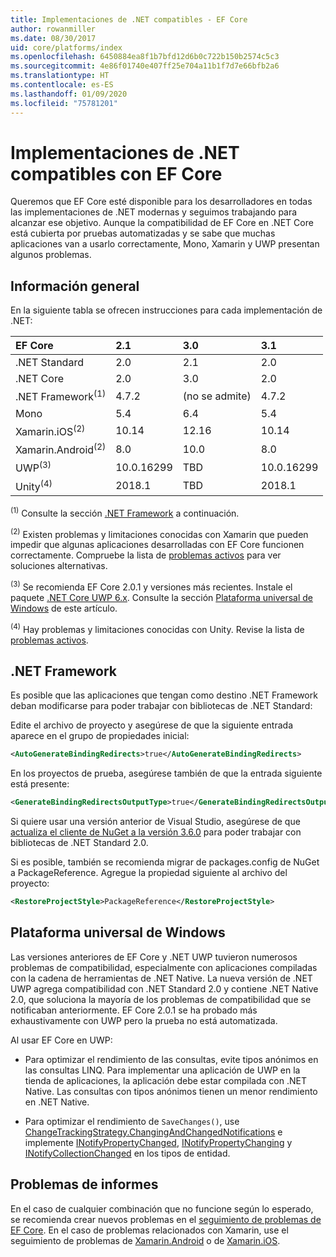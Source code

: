 ```yaml
---
title: Implementaciones de .NET compatibles - EF Core
author: rowanmiller
ms.date: 08/30/2017
uid: core/platforms/index
ms.openlocfilehash: 6450884ea8f1b7bfd12d6b0c722b150b2574c5c3
ms.sourcegitcommit: 4e86f01740e407ff25e704a11b1f7d7e66bfb2a6
ms.translationtype: HT
ms.contentlocale: es-ES
ms.lasthandoff: 01/09/2020
ms.locfileid: "75781201"
---
```

# <a name="net-implementations-supported-by-ef-core"></a>Implementaciones de .NET compatibles con EF Core

Queremos que EF Core esté disponible para los desarrolladores en todas las implementaciones de .NET modernas y seguimos trabajando para alcanzar ese objetivo. Aunque la compatibilidad de EF Core en .NET Core está cubierta por pruebas automatizadas y se sabe que muchas aplicaciones van a usarlo correctamente, Mono, Xamarin y UWP presentan algunos problemas.

## <a name="overview"></a>Información general

En la siguiente tabla se ofrecen instrucciones para cada implementación de .NET:

| EF Core                       | 2.1        | 3.0             | 3.1        |
|:------------------------------|:-----------|:----------------|:-----------|
| .NET Standard                 | 2.0        | 2.1             | 2.0        |
| .NET Core                     | 2.0        | 3.0             | 2.0        |
| .NET Framework<sup>(1)</sup>  | 4.7.2      | (no se admite) | 4.7.2      |
| Mono                          | 5.4        | 6.4             | 5.4        |
| Xamarin.iOS<sup>(2)</sup>     | 10.14      | 12.16           | 10.14      |
| Xamarin.Android<sup>(2)</sup> | 8.0        | 10.0            | 8.0        |
| UWP<sup>(3)</sup>             | 10.0.16299 | TBD             | 10.0.16299 |
| Unity<sup>(4)</sup>           | 2018.1     | TBD             | 2018.1     |

<sup>(1)</sup> Consulte la sección [.NET Framework](#net-framework) a continuación.

<sup>(2)</sup> Existen problemas y limitaciones conocidas con Xamarin que pueden impedir que algunas aplicaciones desarrolladas con EF Core funcionen correctamente. Compruebe la lista de [problemas activos](https://github.com/aspnet/entityframeworkCore/issues?q=is%3Aopen+is%3Aissue+label%3Aarea-xamarin) para ver soluciones alternativas.

<sup>(3)</sup> Se recomienda EF Core 2.0.1 y versiones más recientes. Instale el paquete [.NET Core UWP 6.x](https://www.nuget.org/packages/Microsoft.NETCore.UniversalWindowsPlatform/). Consulte la sección [Plataforma universal de Windows](#universal-windows-platform) de este artículo.

<sup>(4)</sup> Hay problemas y limitaciones conocidas con Unity. Revise la lista de [problemas activos](https://github.com/aspnet/entityframeworkCore/issues?q=is%3Aopen+is%3Aissue+label%3Aarea-unity).

## <a name="net-framework"></a>.NET Framework

Es posible que las aplicaciones que tengan como destino .NET Framework deban modificarse para poder trabajar con bibliotecas de .NET Standard:

Edite el archivo de proyecto y asegúrese de que la siguiente entrada aparece en el grupo de propiedades inicial:

``` xml
<AutoGenerateBindingRedirects>true</AutoGenerateBindingRedirects>
```

En los proyectos de prueba, asegúrese también de que la entrada siguiente está presente:

``` xml
<GenerateBindingRedirectsOutputType>true</GenerateBindingRedirectsOutputType>
```

Si quiere usar una versión anterior de Visual Studio, asegúrese de que [actualiza el cliente de NuGet a la versión 3.6.0](https://www.nuget.org/downloads) para poder trabajar con bibliotecas de .NET Standard 2.0.

Si es posible, también se recomienda migrar de packages.config de NuGet a PackageReference. Agregue la propiedad siguiente al archivo del proyecto:

``` xml
<RestoreProjectStyle>PackageReference</RestoreProjectStyle>
```

## <a name="universal-windows-platform"></a>Plataforma universal de Windows

Las versiones anteriores de EF Core y .NET UWP tuvieron numerosos problemas de compatibilidad, especialmente con aplicaciones compiladas con la cadena de herramientas de .NET Native. La nueva versión de .NET UWP agrega compatibilidad con .NET Standard 2.0 y contiene .NET Native 2.0, que soluciona la mayoría de los problemas de compatibilidad que se notificaban anteriormente. EF Core 2.0.1 se ha probado más exhaustivamente con UWP pero la prueba no está automatizada.

Al usar EF Core en UWP:

* Para optimizar el rendimiento de las consultas, evite tipos anónimos en las consultas LINQ. Para implementar una aplicación de UWP en la tienda de aplicaciones, la aplicación debe estar compilada con .NET Native. Las consultas con tipos anónimos tienen un menor rendimiento en .NET Native.

* Para optimizar el rendimiento de `SaveChanges()`, use [ChangeTrackingStrategy.ChangingAndChangedNotifications](/dotnet/api/microsoft.entityframeworkcore.changetrackingstrategy) e implemente [INotifyPropertyChanged](https://msdn.microsoft.com/library/system.componentmodel.inotifypropertychanged.aspx), [INotifyPropertyChanging](https://msdn.microsoft.com/library/system.componentmodel.inotifypropertychanging.aspx) y [INotifyCollectionChanged](https://msdn.microsoft.com/library/system.collections.specialized.inotifycollectionchanged.aspx) en los tipos de entidad.

## <a name="report-issues"></a>Problemas de informes

En el caso de cualquier combinación que no funcione según lo esperado, se recomienda crear nuevos problemas en el [seguimiento de problemas de EF Core](https://github.com/aspnet/entityframeworkcore/issues/new). En el caso de problemas relacionados con Xamarin, use el seguimiento de problemas de [Xamarin.Android](https://github.com/xamarin/xamarin-android/issues/new) o de [Xamarin.iOS](https://github.com/xamarin/xamarin-macios/issues/new).
